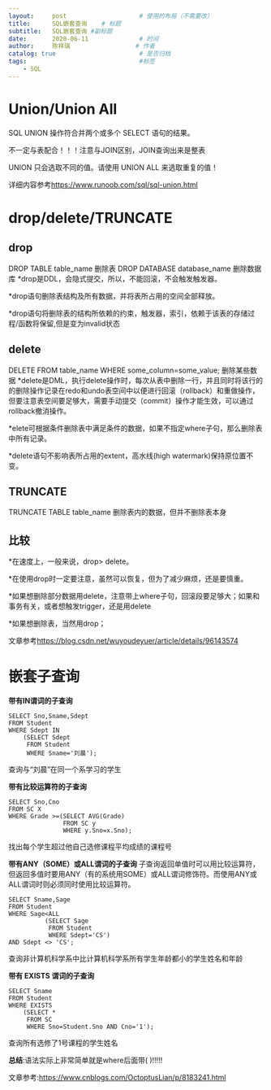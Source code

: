 ```yaml
---
layout:     post                    # 使用的布局（不需要改）
title:      SQL嵌套查询    # 标题 
subtitle:   SQL嵌套查询 #副标题
date:       2020-06-11              # 时间
author:     陈祥瑞                  # 作者
catalog: true                       # 是否归档
tags:                               #标签
    - SQL
---
```


# Union/Union All
SQL UNION 操作符合并两个或多个 SELECT 语句的结果。

不一定与表配合！！！注意与JOIN区别，JOIN查询出来是整表

UNION 只会选取不同的值。请使用 UNION ALL 来选取重复的值！

详细内容参考<https://www.runoob.com/sql/sql-union.html>

# drop/delete/TRUNCATE
## drop
DROP TABLE table_name
删除表
DROP DATABASE database_name
删除数据库
*drop是DDL，会隐式提交，所以，不能回滚，不会触发触发器。

*drop语句删除表结构及所有数据，并将表所占用的空间全部释放。

*drop语句将删除表的结构所依赖的约束，触发器，索引，依赖于该表的存储过程/函数将保留,但是变为invalid状态
## delete
DELETE FROM table_name
WHERE some_column=some_value;
删除某些数据
*delete是DML，执行delete操作时，每次从表中删除一行，并且同时将该行的的删除操作记录在redo和undo表空间中以便进行回滚（rollback）和重做操作，但要注意表空间要足够大，需要手动提交（commit）操作才能生效，可以通过rollback撤消操作。

*elete可根据条件删除表中满足条件的数据，如果不指定where子句，那么删除表中所有记录。

*delete语句不影响表所占用的extent，高水线(high watermark)保持原位置不变。
## TRUNCATE
TRUNCATE TABLE table_name
删除表内的数据，但并不删除表本身
## 比较
*在速度上，一般来说，drop> delete。

*在使用drop时一定要注意，虽然可以恢复，但为了减少麻烦，还是要慎重。

*如果想删除部分数据用delete，注意带上where子句，回滚段要足够大；如果和事务有关，或者想触发trigger，还是用delete

*如果想删除表，当然用drop；

文章参考<https://blog.csdn.net/wuyoudeyuer/article/details/96143574>

# 嵌套子查询
**带有IN谓词的子查询**
```
SELECT Sno,Sname,Sdept
FROM Student
WHERE Sdept IN
    (SELECT Sdept
     FROM Student
     WHERE Sname='刘晨');
```
查询与“刘晨”在同一个系学习的学生

**带有比较运算符的子查询**
```
SELECT Sno,Cno
FROM SC X
WHERE Grade >=(SELECT AVG(Grade)
               FROM SC y
               WHERE y.Sno=x.Sno);
```
找出每个学生超过他自己选修课程平均成绩的课程号

**带有ANY（SOME）或ALL谓词的子查询**
子查询返回单值时可以用比较运算符，但返回多值时要用ANY（有的系统用SOME）或ALL谓词修饰符。而使用ANY或ALL谓词时则必须同时使用比较运算符。
```
SELECT Sname,Sage
FROM Student
WHERE Sage<ALL
          (SELECT Sage
           FROM Student
           WHERE Sdept='CS')
AND Sdept <> 'CS';
```
查询非计算机科学系中比计算机科学系所有学生年龄都小的学生姓名和年龄

**带有 EXISTS 谓词的子查询**
```
SELECT Sname
FROM Student
WHERE EXISTS
    (SELECT *
     FROM SC
     WHERE Sno=Student.Sno AND Cno='1');
```
查询所有选修了1号课程的学生姓名

**总结**:语法实际上非常简单就是where后面带(   )!!!!!

文章参考:<https://www.cnblogs.com/OctoptusLian/p/8183241.html>






